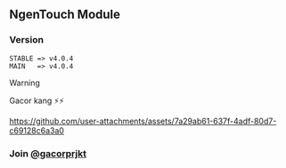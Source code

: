 ## NgenTouch Module
### Version
```
STABLE => v4.0.4
MAIN   => v4.0.4
```

> [!WARNING]
> Gacor kang ⚡⚡

https://github.com/user-attachments/assets/7a29ab61-637f-4adf-80d7-c69128c6a3a0

### Join [@gacorprjkt](https://t.me/gacorprjkt)
